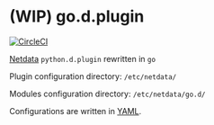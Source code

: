 # (WIP) go.d.plugin

[![CircleCI](https://circleci.com/gh/netdata/go.d.plugin.svg?style=svg)](https://circleci.com/gh/netdata/go.d.plugin)

[Netdata](https://github.com/firehol/netdata) `python.d.plugin` rewritten in `go`

Plugin configuration directory: `/etc/netdata/`

Modules configuration directory: `/etc/netdata/go.d/`

Configurations are written in [YAML](http://yaml.org/).
